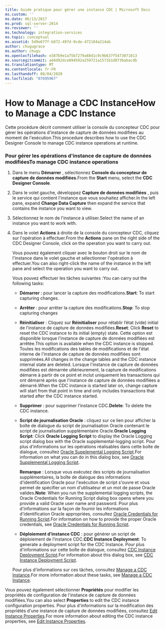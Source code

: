 ```yaml
---
title: Guide pratique pour gérer une instance CDC | Microsoft Docs
ms.custom: ''
ms.date: 06/13/2017
ms.prod: sql-server-2014
ms.reviewer: ''
ms.technology: integration-services
ms.topic: conceptual
ms.assetid: 5d9e677f-b872-497d-9cde-472184a214ab
author: chugugrace
ms.author: chugu
ms.openlocfilehash: e387b9e1a75b7279a68d1c9c9b637f5473071013
ms.sourcegitcommit: ad4d92dce894592a259721a1571b1d8736abacdb
ms.translationtype: MT
ms.contentlocale: fr-FR
ms.lasthandoff: 08/04/2020
ms.locfileid: "87695967"
---
```

# <a name="how-to-manage-a-cdc-instance"></a><span data-ttu-id="645d0-102">How to Manage a CDC Instance</span><span class="sxs-lookup"><span data-stu-id="645d0-102">How to Manage a CDC Instance</span></span>
  <span data-ttu-id="645d0-103">Cette procédure décrit comment utiliser la console du concepteur CDC pour gérer les opérations d'instance de capture de données modifiées au moment de l'exécution.</span><span class="sxs-lookup"><span data-stu-id="645d0-103">This procedure describes how to use the CDC Designer Console to manage CDC instance operations at runtime.</span></span>  
  
### <a name="to-manage-cdc-instance-operations"></a><span data-ttu-id="645d0-104">Pour gérer les opérations d'instance de capture de données modifiées</span><span class="sxs-lookup"><span data-stu-id="645d0-104">To manage CDC instance operations</span></span>  
  
1.  <span data-ttu-id="645d0-105">Dans le menu **Démarrer** , sélectionnez **Console du concepteur de capture de données modifiées**.</span><span class="sxs-lookup"><span data-stu-id="645d0-105">From the **Start** menu, select the **CDC Designer Console**.</span></span>  
  
2.  <span data-ttu-id="645d0-106">Dans le volet gauche, développez **Capture de données modifiées** , puis le service qui contient l'instance que vous souhaitez afficher.</span><span class="sxs-lookup"><span data-stu-id="645d0-106">In the left pane, expand **Change Data Capture** then expand the service that contains the instance you want to view.</span></span>  
  
3.  <span data-ttu-id="645d0-107">Sélectionnez le nom de l'instance à utiliser.</span><span class="sxs-lookup"><span data-stu-id="645d0-107">Select the name of an instance you want to work with.</span></span>  
  
4.  <span data-ttu-id="645d0-108">Dans le volet **Actions** à droite de la console du concepteur CDC, cliquez sur l'opération à effectuer.</span><span class="sxs-lookup"><span data-stu-id="645d0-108">From the **Actions** pane on the right side of the CDC Designer Console, click on the operation you want to carry out.</span></span>  
  
     <span data-ttu-id="645d0-109">Vous pouvez également cliquer avec le bouton droit sur le nom de l'instance dans le volet gauche et sélectionner l'opération à effectuer.</span><span class="sxs-lookup"><span data-stu-id="645d0-109">You can also right-click the name of the instance in the left pane and select the operation you want to carry out.</span></span>  
  
     <span data-ttu-id="645d0-110">Vous pouvez effectuer les tâches suivantes :</span><span class="sxs-lookup"><span data-stu-id="645d0-110">You can carry out the following tasks:</span></span>  
  
    -   <span data-ttu-id="645d0-111">**Démarrer** : pour lancer la capture des modifications.</span><span class="sxs-lookup"><span data-stu-id="645d0-111">**Start**: To start capturing changes.</span></span>  
  
    -   <span data-ttu-id="645d0-112">**Arrêter** : pour arrêter la capture des modifications.</span><span class="sxs-lookup"><span data-stu-id="645d0-112">**Stop**: To stop capturing changes</span></span>  
  
    -   <span data-ttu-id="645d0-113">**Réinitialiser** : Cliquez sur **Réinitialiser** pour rétablir l’état (vide) initial de l’instance de capture de données modifiées.</span><span class="sxs-lookup"><span data-stu-id="645d0-113">**Reset**: Click **Reset** to reset the CDC instance to its initial (empty) state.</span></span> <span data-ttu-id="645d0-114">Cette option est disponible lorsque l'instance de capture de données modifiées est arrêtée.</span><span class="sxs-lookup"><span data-stu-id="645d0-114">This option is available when the CDC instance is stopped.</span></span> <span data-ttu-id="645d0-115">Toutes les modifications des tables de modifications et de l'état interne de l'instance de capture de données modifiées sont supprimées.</span><span class="sxs-lookup"><span data-stu-id="645d0-115">All changes in the change tables and the CDC instance internal state are deleted.</span></span> <span data-ttu-id="645d0-116">Lorsque l'instance de capture de données modifiées est démarrée ultérieurement, la capture de modifications démarre à partir de ce point et inclut uniquement les transactions qui ont démarré après que l'instance de capture de données modifiées a démarré.</span><span class="sxs-lookup"><span data-stu-id="645d0-116">When the CDC instance is started later on, change capture will start from that point in time and only includes transactions that started after the CDC instance started.</span></span>  
  
    -   <span data-ttu-id="645d0-117">**Supprimer** : pour supprimer l’instance CDC.</span><span class="sxs-lookup"><span data-stu-id="645d0-117">**Delete**: To delete the CDC instance.</span></span>  
  
    -   <span data-ttu-id="645d0-118">**Script de journalisation Oracle** : cliquez sur ce lien pour afficher la boîte de dialogue du script de journalisation Oracle contenant le script de journalisation supplémentaire Oracle.</span><span class="sxs-lookup"><span data-stu-id="645d0-118">**Oracle Logging Script**: Click **Oracle Logging Script** to display the Oracle Logging script dialog box with the Oracle supplemental-logging script.</span></span> <span data-ttu-id="645d0-119">Pour plus d'informations sur les opérations réalisables dans cette boîte de dialogue, consultez [Oracle Supplemental Logging Script](oracle-supplemental-logging-script.md).</span><span class="sxs-lookup"><span data-stu-id="645d0-119">For information on what you can do in this dialog box, see [Oracle Supplemental Logging Script](oracle-supplemental-logging-script.md).</span></span>  
  
         <span data-ttu-id="645d0-120">**Remarque** : Lorsque vous exécutez des scripts de journalisation supplémentaires, la boîte de dialogue des informations d'identification Oracle pour l'exécution de script s'ouvre et vous permet de spécifier un nom d'utilisateur et un mot de passe Oracle valides.</span><span class="sxs-lookup"><span data-stu-id="645d0-120">**Note**: When you run the supplemental logging scripts, the Oracle Credentials for Running Script dialog box opens where you provide a valid Oracle user name and password.</span></span> <span data-ttu-id="645d0-121">Pour plus d'informations sur la façon de fournir les informations d'identification Oracle appropriées, consultez [Oracle Credentials for Running Script](oracle-credentials-for-running-script.md).</span><span class="sxs-lookup"><span data-stu-id="645d0-121">For information on how to provide the proper Oracle credentials, see [Oracle Credentials for Running Script](oracle-credentials-for-running-script.md).</span></span>  
  
    -   <span data-ttu-id="645d0-122">**Déploiement d’instance CDC** : pour générer un script de déploiement de l’instance CDC.</span><span class="sxs-lookup"><span data-stu-id="645d0-122">**CDC Instance Deployment**: To generate a deployment script for the CDC Instance.</span></span> <span data-ttu-id="645d0-123">Pour plus d'informations sur cette boîte de dialogue, consultez [CDC Instance Deployment Script](cdc-instance-deployment-script.md).</span><span class="sxs-lookup"><span data-stu-id="645d0-123">For information about this dialog box, see [CDC Instance Deployment Script](cdc-instance-deployment-script.md).</span></span>  
  
     <span data-ttu-id="645d0-124">Pour plus d'informations sur ces tâches, consultez [Manage a CDC Instance](manage-a-cdc-instance.md).</span><span class="sxs-lookup"><span data-stu-id="645d0-124">For more information about these tasks, see [Manage a CDC Instance](manage-a-cdc-instance.md).</span></span>  
  
 <span data-ttu-id="645d0-125">Vous pouvez également sélectionner **Propriétés** pour modifier les propriétés de configuration de l'instance de capture de données modifiées.</span><span class="sxs-lookup"><span data-stu-id="645d0-125">You can also select **Properties** to edit the CDC instance configuration properties.</span></span> <span data-ttu-id="645d0-126">Pour plus d'informations sur la modification des propriétés d'une instance de capture de données modifiées, consultez [Edit Instance Properties](edit-instance-properties.md).</span><span class="sxs-lookup"><span data-stu-id="645d0-126">For more information about editing the CDC instance properties, see [Edit Instance Properties](edit-instance-properties.md).</span></span>  
  
  
